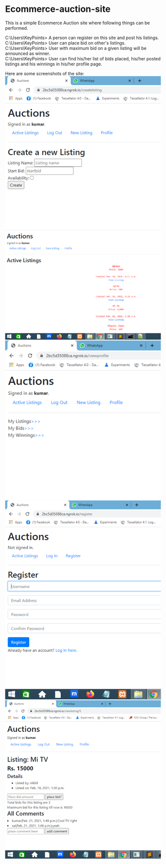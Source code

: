# Ecommerce-auction-site

This is a simple Ecommerce Auction site where following things can be performed.

C:\Users\KeyPoints> A person can register on this site and post his listings.<br>
C:\Users\KeyPoints> User can place bid on other's listings.<br>
C:\Users\KeyPoints> User with maximum bid on a given listing will be announced as winner.<br>
C:\Users\KeyPoints> User can find his/her list of bids placed, his/her posted listings and his winnings in his/her profile page.<br>

Here are some screenshots of the site:
<img src='https://github.com/itsnikhilkumar29/Ecommerce-auction-site/blob/main/commerce/images/createnewlisting.png'><br>
<img src='https://github.com/itsnikhilkumar29/Ecommerce-auction-site/blob/main/commerce/images/homepage.png'><br>
<img src='https://github.com/itsnikhilkumar29/Ecommerce-auction-site/blob/main/commerce/images/profile.png'><br>
<img src='https://github.com/itsnikhilkumar29/Ecommerce-auction-site/blob/main/commerce/images/userregister.png'><br>
<img src='https://github.com/itsnikhilkumar29/Ecommerce-auction-site/blob/main/commerce/images/viewlisting.png'><br>
